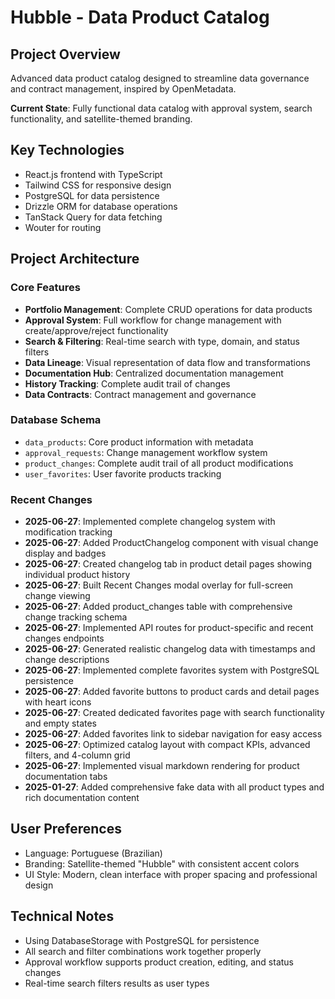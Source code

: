 # Hubble - Data Product Catalog

## Project Overview
Advanced data product catalog designed to streamline data governance and contract management, inspired by OpenMetadata.

**Current State**: Fully functional data catalog with approval system, search functionality, and satellite-themed branding.

## Key Technologies
- React.js frontend with TypeScript
- Tailwind CSS for responsive design  
- PostgreSQL for data persistence
- Drizzle ORM for database operations
- TanStack Query for data fetching
- Wouter for routing

## Project Architecture

### Core Features
- **Portfolio Management**: Complete CRUD operations for data products
- **Approval System**: Full workflow for change management with create/approve/reject functionality
- **Search & Filtering**: Real-time search with type, domain, and status filters
- **Data Lineage**: Visual representation of data flow and transformations
- **Documentation Hub**: Centralized documentation management
- **History Tracking**: Complete audit trail of changes
- **Data Contracts**: Contract management and governance

### Database Schema
- `data_products`: Core product information with metadata
- `approval_requests`: Change management workflow system
- `product_changes`: Complete audit trail of all product modifications
- `user_favorites`: User favorite products tracking

### Recent Changes
- **2025-06-27**: Implemented complete changelog system with modification tracking
- **2025-06-27**: Added ProductChangelog component with visual change display and badges
- **2025-06-27**: Created changelog tab in product detail pages showing individual product history
- **2025-06-27**: Built Recent Changes modal overlay for full-screen change viewing
- **2025-06-27**: Added product_changes table with comprehensive change tracking schema
- **2025-06-27**: Implemented API routes for product-specific and recent changes endpoints
- **2025-06-27**: Generated realistic changelog data with timestamps and change descriptions
- **2025-06-27**: Implemented complete favorites system with PostgreSQL persistence
- **2025-06-27**: Added favorite buttons to product cards and detail pages with heart icons
- **2025-06-27**: Created dedicated favorites page with search functionality and empty states
- **2025-06-27**: Added favorites link to sidebar navigation for easy access
- **2025-06-27**: Optimized catalog layout with compact KPIs, advanced filters, and 4-column grid
- **2025-06-27**: Implemented visual markdown rendering for product documentation tabs
- **2025-01-27**: Added comprehensive fake data with all product types and rich documentation content

## User Preferences
- Language: Portuguese (Brazilian)
- Branding: Satellite-themed "Hubble" with consistent accent colors
- UI Style: Modern, clean interface with proper spacing and professional design

## Technical Notes
- Using DatabaseStorage with PostgreSQL for persistence
- All search and filter combinations work together properly
- Approval workflow supports product creation, editing, and status changes
- Real-time search filters results as user types